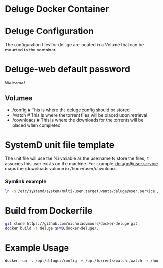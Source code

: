 Deluge Docker Container
===

# Deluge Configuration
The configuration files for deluge are located in a Volume that can be mounted to the container. 

# Deluge-web default password
Welcome!

## Volumes
- /config # This is where the deluge config should be stored
- /watch  # This is where the torrent files will be placed upon retrieval
- /downloads # This is where the downloads for the torrents will be placed when completed

# SystemD unit file template
The unit file will use the %i variable as the username to store the files, it assumes this user exists on the machine. For example, deluge@user.service maps the /downloads volume to /home/user/downloads.

### Symlink example
```bash
ln -s /etc/systemd/system/multi-user.target.wants/deluge@user.service /opt/git/docker-deluge/deluge@.service
```

# Build from Dockerfile
```bash
git clone https://github.com/nicholasvmoore/docker-deluge.git
docker build -t deluge $PWD/docker-deluge/.
```

# Example Usage
```bash
docker run -v /opt/deluge:/config -v /opt/torrents/watch:/watch -v /home/nicholas/downloads:/downloads --name"nicholas-deluge" -p 8112:8112 -p 53160-53168:53160-53168/tcp -p 53160-53168:53160-53168/udp nicholasvmoore/docker-deluge 
```
